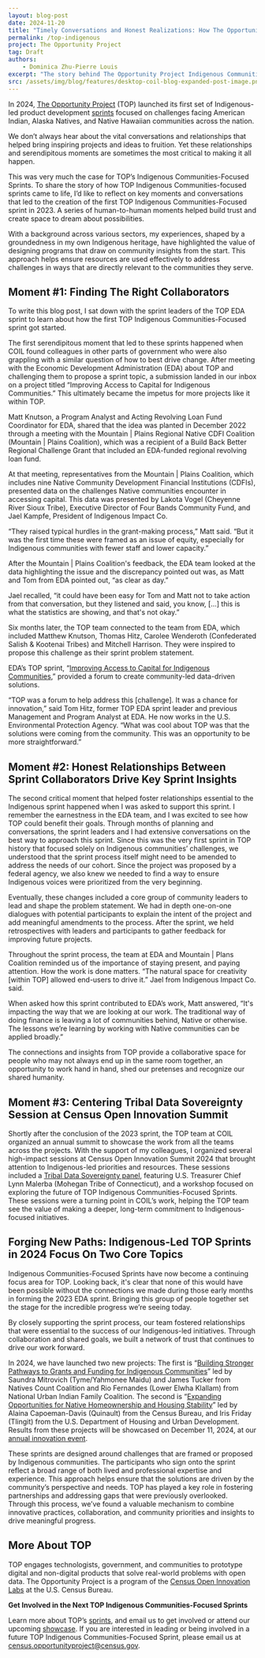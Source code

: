 ```yaml
---
layout: blog-post
date: 2024-11-20
title: "Timely Conversations and Honest Realizations: How The Opportunity Project Fostered a Vital Collaboration with Indigenous Communities"
permalink: /top-indigenous
project: The Opportunity Project
tag: Draft
authors:
    - Dominica Zhu-Pierre Louis
excerpt: "The story behind The Opportunity Project Indigenous Communities-Focused Sprints."
src: /assets/img/blog/features/desktop-coil-blog-expanded-post-image.png
---
```

In 2024, [The Opportunity Project](https://opportunity.census.gov/) (TOP) launched its first set of Indigenous-led product development [sprints](https://opportunity.census.gov/sprints/) focused on challenges facing American Indian, Alaska Natives, and Native Hawaiian communities across the nation.

We don’t always hear about the vital conversations and relationships that helped bring inspiring projects and ideas to fruition. Yet these relationships and serendipitous moments are sometimes the most critical to making it all happen.

This was very much the case for TOP’s Indigenous Communities-Focused Sprints. To share the story of how TOP Indigenous Communities-focused sprints came to life, I’d like to reflect on key moments and conversations that led to the creation of the first TOP Indigenous Communities-Focused sprint in 2023. A series of human-to-human moments helped build trust and create space to dream about possibilities.

With a background across various sectors, my experiences, shaped by a groundedness in my own Indigenous heritage, have highlighted the value of designing programs that draw on community insights from the start. This approach helps ensure resources are used effectively to address challenges in ways that are directly relevant to the communities they serve.

## Moment #1: Finding The Right Collaborators

To write this blog post, I sat down with the sprint leaders of the TOP EDA sprint to learn about how the first TOP Indigenous Communities-Focused sprint got started.

The first serendipitous moment that led to these sprints happened when COIL found colleagues in other parts of government who were also grappling with a similar question of how to best drive change. After meeting with the Economic Development Administration (EDA) about TOP and challenging them to propose a sprint topic, a submission landed in our inbox on a project titled “Improving Access to Capital for Indigenous Communities.” This ultimately became the impetus for more projects like it within TOP.

Matt Knutson, a Program Analyst and Acting Revolving Loan Fund Coordinator for EDA, shared that the idea was planted in December 2022 through a meeting with the Mountain &#124; Plains Regional Native CDFI Coalition (Mountain &#124; Plains Coalition), which was a recipient of a Build Back Better Regional Challenge Grant that included an EDA-funded regional revolving loan fund.

At that meeting, representatives from the Mountain &#124; Plains Coalition, which includes nine Native Community Development Financial Institutions (CDFIs), presented data on the challenges Native communities encounter in accessing capital. This data was presented by Lakota Vogel (Cheyenne River Sioux Tribe), Executive Director of Four Bands Community Fund, and Jael Kampfe, President of Indigenous Impact Co.

“They raised typical hurdles in the grant-making process,” Matt said. “But it was the first time these were framed as an issue of equity, especially for Indigenous communities with fewer staff and lower capacity.”

After the Mountain &#124; Plains Coalition's feedback, the EDA team looked at the data highlighting the issue and the discrepancy pointed out was, as Matt and Tom from EDA pointed out, “as clear as day.”

Jael recalled, “it could have been easy for Tom and Matt not to take action from that conversation, but they listened and said, you know, [...] this is what the statistics are showing, and that's not okay.”

Six months later, the TOP team connected to the team from EDA, which included Matthew Knutson, Thomas Hitz, Carolee Wenderoth (Confederated Salish & Kootenai Tribes) and Mitchell Harrison. They were inspired to propose this challenge as their sprint problem statement.

EDA’s TOP sprint, “[Improving Access to Capital for Indigenous Communities](https://www.census.gov/library/stories/2024/01/top-indigenous-communities.html?utm_campaign=20240112msacos1ccstors&utm_medium=email&utm_source=govdelivery),” provided a forum to create community-led data-driven solutions.

“TOP was a forum to help address this [challenge]. It was a chance for innovation,” said Tom Hitz, former TOP EDA sprint leader and previous Management and Program Analyst at EDA. He now works in the U.S. Environmental Protection Agency. “What was cool about TOP was that the solutions were coming from the community. This was an opportunity to be more straightforward.”

## Moment #2: Honest Relationships Between Sprint Collaborators Drive Key Sprint Insights

The second critical moment that helped foster relationships essential to the Indigenous sprint happened when I was asked to support this sprint. I remember the earnestness in the EDA team, and I was excited to see how TOP could benefit their goals. Through months of planning and conversations, the sprint leaders and I had extensive conversations on the best way to approach this sprint. Since this was the very first sprint in TOP history that focused solely on Indigenous communities’ challenges, we understood that the sprint process itself might need to be amended to address the needs of our cohort. Since the project was proposed by a federal agency, we also knew we needed to find a way to ensure Indigenous voices were prioritized from the very beginning.

Eventually, these changes included a core group of community leaders to lead and shape the problem statement. We had in depth one-on-one dialogues with potential participants to explain the intent of the project and add meaningful amendments to the process. After the sprint, we held retrospectives with leaders and participants to gather feedback for improving future projects.

Throughout the sprint process, the team at EDA and Mountain &#124; Plans Coalition reminded us of the importance of staying present, and paying attention. How the work is done matters. “The natural space for creativity [within TOP] allowed end-users to drive it.” Jael from Indigenous Impact Co. said.

When asked how this sprint contributed to EDA’s work, Matt answered, “It's impacting the way that we are looking at our work. The traditional way of doing finance is leaving a lot of communities behind, Native or otherwise. The lessons we’re learning by working with Native communities can be applied broadly.”

The connections and insights from TOP provide a collaborative space for people who may not always end up in the same room together, an opportunity to work hand in hand, shed our pretenses and recognize our shared humanity.

## Moment #3: Centering Tribal Data Sovereignty Session at Census Open Innovation Summit

Shortly after the conclusion of the 2023 sprint, the TOP team at COIL organized an annual summit to showcase the work from all the teams across the projects. With the support of my colleagues, I organized several high-impact sessions at Census Open Innovation Summit 2024 that brought attention to Indigenous-led priorities and resources. These sessions included a [Tribal Data Sovereignty panel](https://youtu.be/Jj6WyVAmvmQ?t=15274), featuring U.S. Treasurer Chief Lynn Malerba (Mohegan Tribe of Connecticut), and a workshop focused on exploring the future of TOP Indigenous Communities-Focused Sprints. These sessions were a turning point in COIL’s work, helping the TOP team see the value of making a deeper, long-term commitment to Indigenous-focused initiatives.

## Forging New Paths: Indigenous-Led TOP Sprints in 2024 Focus On Two Core Topics

Indigenous Communities-Focused Sprints have now become a continuing focus area for TOP. Looking back, it's clear that none of this would have been possible without the connections we made during those early months in forming the 2023 EDA sprint. Bringing this group of people together set the stage for the incredible progress we’re seeing today.

By closely supporting the sprint process, our team fostered relationships that were essential to the success of our Indigenous-led initiatives. Through collaboration and shared goals, we built a network of trust that continues to drive our work forward.

In 2024, we have launched two new projects: The first is “[Building Stronger Pathways to Grants and Funding for Indigenous Communities](https://opportunity.census.gov/assets/files/2024-NCC-NUIFC.pdf)” led by Saundra Mitrovich (Tyme/Yahmonee Maidu) and James Tucker from Natives Count Coalition and Rio Fernandes (Lower Elwha Klallam) from National Urban Indian Family Coalition. The second is “[Expanding Opportunities for Native Homeownership and Housing Stability](https://opportunity.census.gov/assets/files/2024-Census-HUD.pdf)” led by Alaina Capoeman-Davis (Quinault) from the Census Bureau, and Iris Friday (Tlingit) from the U.S. Department of Housing and Urban Development. Results from these projects will be showcased on December 11, 2024, at our [annual innovation event](https://opportunity.census.gov/summit/).

These sprints are designed around challenges that are framed or proposed by Indigenous communities. The participants who sign onto the sprint reflect a broad range of both lived and professional expertise and experience. This approach helps ensure that the solutions are driven by the community’s perspective and needs. TOP has played a key role in fostering partnerships and addressing gaps that were previously overlooked. Through this process, we’ve found a valuable mechanism to combine innovative practices, collaboration, and community priorities and insights to drive meaningful progress.

## More About TOP
TOP engages technologists, government, and communities to prototype digital and non-digital products that solve real-world problems with open data. The Opportunity Project is a program of the [Census Open Innovation Labs](https://coil.census.gov/) at the U.S. Census Bureau.

**Get Involved in the Next TOP Indigenous Communities-Focused Sprints**

Learn more about TOP’s [sprints](https://opportunity.census.gov/sprints/), and email us to get involved or attend our upcoming [showcase](https://opportunity.census.gov/summit/). If you are interested in leading or being involved in a future TOP Indigenous Communities-Focused Sprint, please email us at [census.opportunityproject@census.gov](mailto:census.opportunityproject@census.gov).
